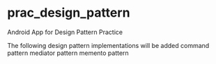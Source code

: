 # prac_design_pattern
Android App for Design Pattern Practice

The following design pattern implementations will be added
command pattern
mediator pattern
memento pattern

